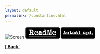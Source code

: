 ```yaml
---
layout: default
permalink: /constantine.html
---
```

![Screen](https://github.com/unknownproject/Constantine/assets/6019951/2fb51d58-fec0-4429-baaf-0a59087f016d)
<a href="https://github.com/unknownproject/Constantine/releases/tag/fpsutil01"><img src="/assets/images/rm.png" width="112" height="36"/></a>
<a href="https://github.com/unknownproject/Constantine/releases/download/fpsutil01/fps_utility.zip"><img src="/assets/images/au.png" width="112" height="36"/></a>



**[[ Back ]](./)**